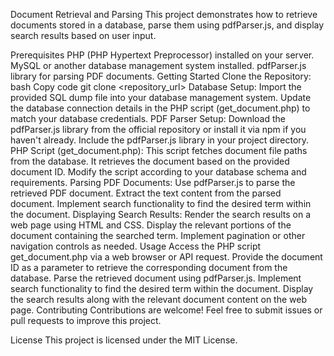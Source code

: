 Document Retrieval and Parsing
This project demonstrates how to retrieve documents stored in a database, parse them using pdfParser.js, and display search results based on user input.

Prerequisites
PHP (PHP Hypertext Preprocessor) installed on your server.
MySQL or another database management system installed.
pdfParser.js library for parsing PDF documents.
Getting Started
Clone the Repository:
bash
Copy code
git clone <repository_url>
Database Setup:
Import the provided SQL dump file into your database management system.
Update the database connection details in the PHP script (get_document.php) to match your database credentials.
PDF Parser Setup:
Download the pdfParser.js library from the official repository or install it via npm if you haven't already.
Include the pdfParser.js library in your project directory.
PHP Script (get_document.php):
This script fetches document file paths from the database.
It retrieves the document based on the provided document ID.
Modify the script according to your database schema and requirements.
Parsing PDF Documents:
Use pdfParser.js to parse the retrieved PDF document.
Extract the text content from the parsed document.
Implement search functionality to find the desired term within the document.
Displaying Search Results:
Render the search results on a web page using HTML and CSS.
Display the relevant portions of the document containing the searched term.
Implement pagination or other navigation controls as needed.
Usage
Access the PHP script get_document.php via a web browser or API request.
Provide the document ID as a parameter to retrieve the corresponding document from the database.
Parse the retrieved document using pdfParser.js.
Implement search functionality to find the desired term within the document.
Display the search results along with the relevant document content on the web page.
Contributing
Contributions are welcome! Feel free to submit issues or pull requests to improve this project.

License
This project is licensed under the MIT License.

